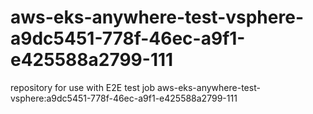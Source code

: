 # aws-eks-anywhere-test-vsphere-a9dc5451-778f-46ec-a9f1-e425588a2799-111
repository for use with E2E test job aws-eks-anywhere-test-vsphere:a9dc5451-778f-46ec-a9f1-e425588a2799-111
